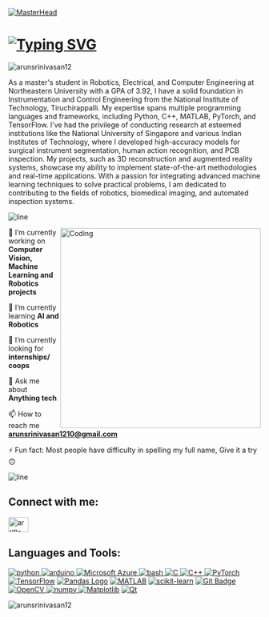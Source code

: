 [![MasterHead](https://user-images.githubusercontent.com/86270481/214122618-1bf43327-cdef-456e-81fe-fc71a9070c07.gif)]()

#  [![Typing SVG](https://readme-typing-svg.herokuapp.com?font=Fira+Code&weight=200&size=30&duration=4000&pause=1000&color=FFFFFF&center=true&width=1000&lines=Hi+👋,+I'm+Arun+Srinivasan+Venkatesan+Krishna+Moorthi)](https://github.com/ARUNSRINIVASAN12)

<p align="left"> <img src="https://komarev.com/ghpvc/?username=arunsrinivasan12&label=Profile%20views&color=0e75b6&style=flat" alt="arunsrinivasan12" /> </p>

As a master's student in Robotics, Electrical, and Computer Engineering at Northeastern University with a GPA of 3.92, I have a solid foundation in Instrumentation and Control Engineering from the National Institute of Technology, Tiruchirappalli. My expertise spans multiple programming languages and frameworks, including Python, C++, MATLAB, PyTorch, and TensorFlow. I’ve had the privilege of conducting research at esteemed institutions like the National University of Singapore and various Indian Institutes of Technology, where I developed high-accuracy models for surgical instrument segmentation, human action recognition, and PCB inspection. My projects, such as 3D reconstruction and augmented reality systems, showcase my ability to implement state-of-the-art methodologies and real-time applications. With a passion for integrating advanced machine learning techniques to solve practical problems, I am dedicated to contributing to the fields of robotics, biomedical imaging, and automated inspection systems.

![line](https://user-images.githubusercontent.com/86270481/225366031-44877c54-647e-4dfe-8b05-a639eb1a8211.gif)

<img align="right" alt="Coding" width="400" src="https://camo.githubusercontent.com/85d8088f419078b5efe45c2ddfe32827519e04e0d1a014c577279f95fbba525a/68747470733a2f2f692e70696e696d672e636f6d2f6f726967696e616c732f30322f30312f31652f30323031316563383535343237376238633730626632326662313932313233632e676966">

🔭 I’m currently working on **Computer Vision, Machine Learning and Robotics projects**

🌱 I’m currently learning **AI and Robotics**

🤝 I’m currently looking for **internships/ coops**

💬 Ask me about **Anything tech**

📫 How to reach me **arunsrinivasan1210@gmail.com**

⚡ Fun fact: Most people have difficulty in spelling my full name, Give it a try 🙃


![line](https://user-images.githubusercontent.com/86270481/225366031-44877c54-647e-4dfe-8b05-a639eb1a8211.gif)

## Connect with me: 
<p align="left">
<a href="https://linkedin.com/in/arun-srinivasan-v-k" target="blank"><img align="center" src="https://raw.githubusercontent.com/rahuldkjain/github-profile-readme-generator/master/src/images/icons/Social/linked-in-alt.svg" alt="arun-srinivasan-v-k" height="30" width="40" /></a>
</p>


<h2 align="left"> Languages and Tools: </h2> 

<a href="https://www.python.org" target="_blank" rel="noreferrer"> <img src="https://img.shields.io/badge/Python-FFD43B?style=for-the-badge&logo=python&logoColor=blue" alt="python"/> </a>
<a href="https://www.arduino.cc/" target="_blank" rel="noreferrer"> <img src="https://img.shields.io/badge/Arduino-FFFFFF?style=for-the-badge&logo=arduino&logoColor=blue" alt="arduino"/> </a>
<a href="https://azure.microsoft.com" target="_blank" rel="noreferrer"> <img src="https://img.shields.io/badge/Microsoft%20Azure-0078D4?style=for-the-badge&logo=microsoft-azure&logoColor=white" alt="Microsoft Azure"/> </a>
<a href="https://www.gnu.org/software/bash/" target="_blank" rel="noreferrer"> <img src="https://img.shields.io/badge/Bash-4EAA25?style=for-the-badge&logo=gnu-bash&logoColor=white" alt="bash"/> </a>
<a href="https://en.wikipedia.org/wiki/C_(programming_language)" target="_blank" rel="noreferrer"> <img src="https://img.shields.io/badge/-00599C?style=for-the-badge&logo=C&logoColor=white" alt="C"/> </a>
<a href="https://isocpp.org/" target="_blank" rel="noreferrer">  <img src="https://img.shields.io/badge/-00599C?style=for-the-badge&logo=c%2B%2B&logoColor=white" alt="C++" /> </a>
[![PyTorch](https://img.shields.io/badge/PyTorch-EE4C2C?style=for-the-badge&logo=pytorch&logoColor=white)](https://pytorch.org/)
[![TensorFlow](https://img.shields.io/badge/TensorFlow-FF6F00?style=for-the-badge&logo=tensorflow&logoColor=white)](https://www.tensorflow.org/)
[![Pandas Logo](https://img.shields.io/badge/Pandas-150458?style=for-the-badge&logo=pandas&logoColor=white)](https://pandas.pydata.org/)
[![MATLAB](https://img.shields.io/badge/MATLAB-0076A8?style=for-the-badge&logo=mathworks&logoColor=white)](https://www.mathworks.com/products/matlab.html)
[![scikit-learn](https://img.shields.io/badge/scikit--learn-F7931E?style=for-the-badge&logo=scikit-learn&logoColor=white)](https://scikit-learn.org/)
[![Git Badge](https://img.shields.io/badge/Git-F05032?style=for-the-badge&logo=git&logoColor=white)](https://git-scm.com/)
<a href="https://opencv.org" target="_blank" rel="noreferrer"> <img src="https://img.shields.io/badge/OpenCV-5C3EE8?style=for-the-badge&logo=opencv&logoColor=white" alt="OpenCV"> </a>
<a href="https://numpy.org/" target="_blank" rel="noreferrer"> <img src="https://img.shields.io/badge/NumPy-013243?style=for-the-badge&logo=numpy" alt="numpy"> </a>
[![Matplotlib](https://img.shields.io/badge/Matplotlib-377EB8?style=for-the-badge&logo=python&logoColor=white)](https://matplotlib.org/)
[![Qt](https://img.shields.io/badge/Qt-41CD52?style=for-the-badge&logo=qt&logoColor=white)](https://www.qt.io/)


<p><img align="center" src="https://github-readme-stats.vercel.app/api/top-langs?username=arunsrinivasan12&show_icons=true&locale=en&layout=compact" alt="arunsrinivasan12" /></p>
